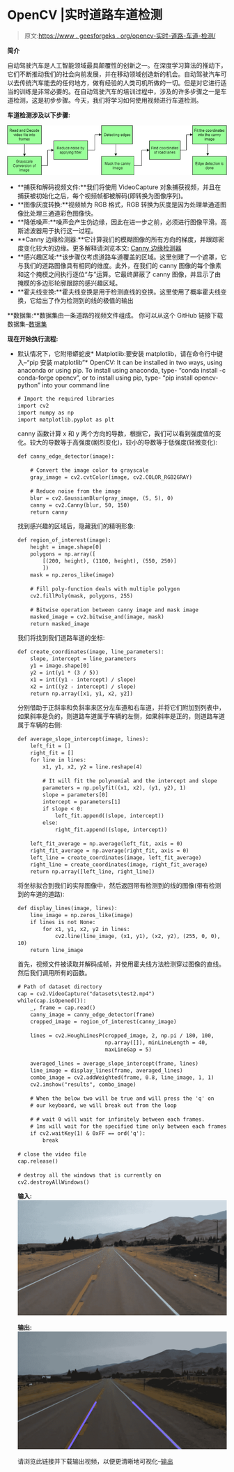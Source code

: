 # OpenCV |实时道路车道检测

> 原文:[https://www . geesforgeks . org/opencv-实时-道路-车道-检测/](https://www.geeksforgeeks.org/opencv-real-time-road-lane-detection/)

**简介**

自动驾驶汽车是人工智能领域最具颠覆性的创新之一。在深度学习算法的推动下，它们不断推动我们的社会向前发展，并在移动领域创造新的机会。自动驾驶汽车可以去传统汽车能去的任何地方，做有经验的人类司机所做的一切。但是对它进行适当的训练是非常必要的。在自动驾驶汽车的培训过程中，涉及的许多步骤之一是车道检测，这是初步步骤。今天，我们将学习如何使用视频进行车道检测。

**车道检测涉及以下步骤:**

![](img/7b463f6d4683a4adbd7c6e843471338e.png)

*   **捕获和解码视频文件:**我们将使用 VideoCapture 对象捕获视频，并且在捕获被初始化之后，每个视频帧都被解码(即转换为图像序列)。
*   **图像灰度转换:**视频帧为 RGB 格式，RGB 转换为灰度是因为处理单通道图像比处理三通道彩色图像快。
*   **降低噪声:**噪声会产生伪边缘，因此在进一步之前，必须进行图像平滑。高斯滤波器用于执行这一过程。
*   **Canny 边缘检测器:**它计算我们的模糊图像的所有方向的梯度，并跟踪密度变化较大的边缘。更多解释请浏览本文: [Canny 边缘检测器](https://www.geeksforgeeks.org/real-time-edge-detection-using-opencv-python/)
*   **感兴趣区域:**该步骤仅考虑道路车道覆盖的区域。这里创建了一个遮罩，它与我们的道路图像具有相同的维度。此外，在我们的 canny 图像的每个像素和这个掩模之间执行逐位“与”运算。它最终屏蔽了 canny 图像，并显示了由掩模的多边形轮廓跟踪的感兴趣区域。
*   **霍夫线变换:**霍夫线变换是用于检测直线的变换。这里使用了概率霍夫线变换，它给出了作为检测到的线的极值的输出

**数据集:**数据集由一条道路的视频文件组成。
你可以从这个 GitHub 链接下载数据集–[数据集](https://github.com/rslim087a/road-video)

**现在开始执行流程:**

*   默认情况下，它附带蟒蛇皮*   Matplotlib:要安装 matplotlib，请在命令行中键入–“pip 安装 matplotlib”*   OpenCV: It can be installed in two ways, using anaconda or using pip.
    To install using anaconda, type- “conda install -c conda-forge opencv”, or to install using pip, type-
    “pip install opencv-python” into your command line

    ```
    # Import the required libraries
    import cv2
    import numpy as np
    import matplotlib.pyplot as plt
    ```

    canny 函数计算 x 和 y 两个方向的导数，根据它，我们可以看到强度值的变化。较大的导数等于高强度(剧烈变化)，较小的导数等于低强度(轻微变化):

    ```
    def canny_edge_detector(image):

        # Convert the image color to grayscale
        gray_image = cv2.cvtColor(image, cv2.COLOR_RGB2GRAY) 

        # Reduce noise from the image
        blur = cv2.GaussianBlur(gray_image, (5, 5), 0) 
        canny = cv2.Canny(blur, 50, 150)
        return canny
    ```

    找到感兴趣的区域后，隐藏我们的精明形象:

    ```
    def region_of_interest(image):
        height = image.shape[0]
        polygons = np.array([
            [(200, height), (1100, height), (550, 250)]
            ])
        mask = np.zeros_like(image)

        # Fill poly-function deals with multiple polygon
        cv2.fillPoly(mask, polygons, 255) 

        # Bitwise operation between canny image and mask image
        masked_image = cv2.bitwise_and(image, mask) 
        return masked_image
    ```

    我们将找到我们道路车道的坐标:

    ```
    def create_coordinates(image, line_parameters):
        slope, intercept = line_parameters
        y1 = image.shape[0]
        y2 = int(y1 * (3 / 5))
        x1 = int((y1 - intercept) / slope)
        x2 = int((y2 - intercept) / slope)
        return np.array([x1, y1, x2, y2])
    ```

    分别借助于正斜率和负斜率来区分左车道和右车道，并将它们附加到列表中，如果斜率是负的，则道路车道属于车辆的左侧，如果斜率是正的，则道路车道属于车辆的右侧:

    ```
    def average_slope_intercept(image, lines):
        left_fit = []
        right_fit = []
        for line in lines:
            x1, y1, x2, y2 = line.reshape(4)

            # It will fit the polynomial and the intercept and slope
            parameters = np.polyfit((x1, x2), (y1, y2), 1) 
            slope = parameters[0]
            intercept = parameters[1]
            if slope < 0:
                left_fit.append((slope, intercept))
            else:
                right_fit.append((slope, intercept))

        left_fit_average = np.average(left_fit, axis = 0)
        right_fit_average = np.average(right_fit, axis = 0)
        left_line = create_coordinates(image, left_fit_average)
        right_line = create_coordinates(image, right_fit_average)
        return np.array([left_line, right_line])
    ```

    将坐标拟合到我们的实际图像中，然后返回带有检测到的线的图像(带有检测到的车道的道路):

    ```
    def display_lines(image, lines):
        line_image = np.zeros_like(image)
        if lines is not None:
            for x1, y1, x2, y2 in lines:
                cv2.line(line_image, (x1, y1), (x2, y2), (255, 0, 0), 10)
        return line_image
    ```

    首先，视频文件被读取并解码成帧，并使用霍夫线方法检测穿过图像的直线。然后我们调用所有的函数。

    ```
    # Path of dataset directory
    cap = cv2.VideoCapture("datasets\test2.mp4") 
    while(cap.isOpened()):
        _, frame = cap.read()
        canny_image = canny_edge_detector(frame)
        cropped_image = region_of_interest(canny_image)

        lines = cv2.HoughLinesP(cropped_image, 2, np.pi / 180, 100, 
                                np.array([]), minLineLength = 40, 
                                maxLineGap = 5) 

        averaged_lines = average_slope_intercept(frame, lines) 
        line_image = display_lines(frame, averaged_lines)
        combo_image = cv2.addWeighted(frame, 0.8, line_image, 1, 1) 
        cv2.imshow("results", combo_image)

        # When the below two will be true and will press the 'q' on
        # our keyboard, we will break out from the loop

        # # wait 0 will wait for infinitely between each frames. 
        # 1ms will wait for the specified time only between each frames
        if cv2.waitKey(1) & 0xFF == ord('q'):      
            break

    # close the video file
    cap.release() 

    # destroy all the windows that is currently on
    cv2.destroyAllWindows() 
    ```

    **输入:**
    ![](img/c2afb92c946a0ccb006c3f15ed8a7fec.png)

    **输出:**
    ![](img/77c89ffb97711f850c9dd225e3e9d7d9.png)

    请浏览此链接并下载输出视频，以便更清晰地可视化–[输出](https://github.com/dolly8/Temp)